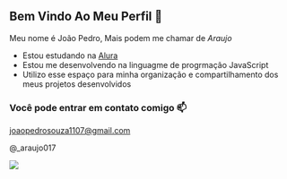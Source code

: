 ## Bem Vindo Ao Meu Perfil 💙

Meu nome é João Pedro, Mais podem me chamar de *Araujo*

- Estou estudando na [Alura](https://www.alura.com.br)
- Estou me desenvolvendo na linguagme de progrmação JavaScript
- Utilizo esse espaço para minha organização e compartilhamento dos meus projetos desenvolvidos

### Você pode entrar em contato comigo 📫

joaopedrosouza1107@gmail.com

@_araujo017

![](https://media1.tenor.com/m/rKLBka9zl5UAAAAd/yeah-excellent.gif)
